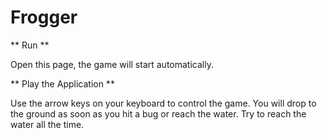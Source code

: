 Frogger
===============================

** Run **

Open this page, the game will start automatically.

** Play the Application **

Use the arrow keys on your keyboard to control the game. You will drop to the ground as soon as you hit a bug or reach the water. Try to reach the water all the time.
